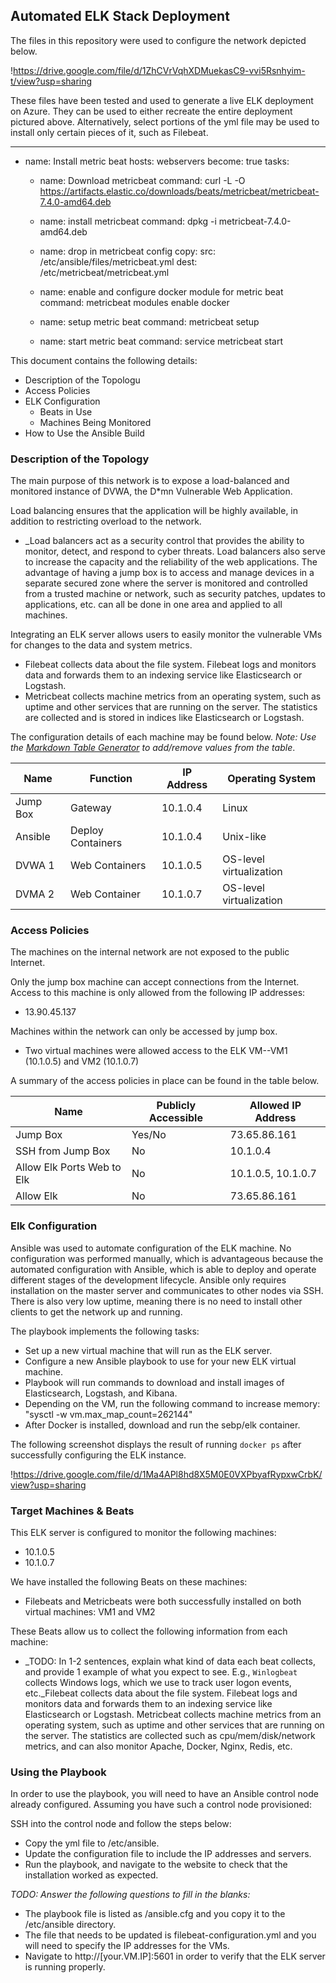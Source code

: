 ## Automated ELK Stack Deployment

The files in this repository were used to configure the network depicted below.

!https://drive.google.com/file/d/1ZhCVrVqhXDMuekasC9-vvi5Rsnhyim-t/view?usp=sharing

These files have been tested and used to generate a live ELK deployment on Azure. They can be used to either recreate the entire deployment pictured above. Alternatively, select portions of the yml file may be used to install only certain pieces of it, such as Filebeat.

---
- name: Install metric beat
  hosts: webservers
  become: true
  tasks:

  - name: Download metricbeat
    command: curl -L -O https://artifacts.elastic.co/downloads/beats/metricbeat/metricbeat-7.4.0-amd64.deb

  - name: install metricbeat
    command: dpkg -i metricbeat-7.4.0-amd64.deb

  - name: drop in metricbeat config
    copy:
     src: /etc/ansible/files/metricbeat.yml
     dest: /etc/metricbeat/metricbeat.yml

  - name: enable and configure docker module for metric beat
    command: metricbeat modules enable docker

  - name: setup metric beat
    command: metricbeat setup

  - name: start metric beat
    command: service metricbeat start

This document contains the following details:
- Description of the Topologu
- Access Policies
- ELK Configuration
  - Beats in Use
  - Machines Being Monitored
- How to Use the Ansible Build


### Description of the Topology

The main purpose of this network is to expose a load-balanced and monitored instance of DVWA, the D*mn Vulnerable Web Application.

Load balancing ensures that the application will be highly available, in addition to restricting overload to the network.
- _Load balancers act as a security control that provides the ability to monitor, detect, and respond to cyber threats. Load balancers also serve to increase the capacity and the reliability of the web applications. The advantage of having a jump box is to access and manage devices in a separate secured zone where the server is monitored and controlled from a trusted machine or network, such as security patches, updates to applications, etc. can all be done in one area and applied to all machines.

Integrating an ELK server allows users to easily monitor the vulnerable VMs for changes to the data and system metrics.
- Filebeat collects data about the file system. Filebeat logs and monitors data and forwards them to an indexing service like Elasticsearch or Logstash.   
- Metricbeat collects machine metrics from an operating system, such as uptime and other services that are running on the server. The statistics are collected and is stored in indices like Elasticsearch or Logstash.

The configuration details of each machine may be found below.
_Note: Use the [Markdown Table Generator](http://www.tablesgenerator.com/markdown_tables) to add/remove values from the table_.

| Name     | Function          | IP Address | Operating System        |
|----------|-------------------|------------|-------------------------|
| Jump Box | Gateway           | 10.1.0.4   | Linux                   |
| Ansible  | Deploy Containers | 10.1.0.4   | Unix-like               |
| DVWA 1   | Web Containers    | 10.1.0.5   | OS-level virtualization |
| DVMA 2   | Web Container     | 10.1.0.7   | OS-level virtualization |

### Access Policies

The machines on the internal network are not exposed to the public Internet. 

Only the jump box machine can accept connections from the Internet. Access to this machine is only allowed from the following IP addresses:
- 13.90.45.137

Machines within the network can only be accessed by jump box.
- Two virtual machines were allowed access to the ELK VM--VM1 (10.1.0.5) and VM2 (10.1.0.7)

A summary of the access policies in place can be found in the table below.

| Name                       | Publicly Accessible | Allowed IP Address |
|----------------------------|---------------------|--------------------|
| Jump Box                   | Yes/No              | 73.65.86.161       |
| SSH from Jump Box          | No                  | 10.1.0.4           |
| Allow Elk Ports Web to Elk | No                  | 10.1.0.5, 10.1.0.7 |
| Allow Elk                  | No                  | 73.65.86.161       |

### Elk Configuration

Ansible was used to automate configuration of the ELK machine. No configuration was performed manually, which is advantageous because the automated configuration with Ansible, which is able to deploy and operate different stages of the development lifecycle. Ansible only requires installation on the master server and communicates to other nodes via SSH. There is also very low uptime, meaning there is no need to install other clients to get the network up and running. 

The playbook implements the following tasks:
- Set up a new virtual machine that will run as the ELK server.
- Configure a new Ansible playbook to use for your new ELK virtual machine.
- Playbook will run commands to download and install images of Elasticsearch, Logstash, and Kibana.
- Depending on the VM, run the following command to increase memory: "sysctl -w vm.max_map_count=262144"
- After Docker is installed, download and run the sebp/elk container.

The following screenshot displays the result of running `docker ps` after successfully configuring the ELK instance.

!https://drive.google.com/file/d/1Ma4APl8hd8X5M0E0VXPbyafRypxwCrbK/view?usp=sharing

### Target Machines & Beats
This ELK server is configured to monitor the following machines:
- 10.1.0.5
- 10.1.0.7

We have installed the following Beats on these machines:
- Filebeats and Metricbeats were both successfully installed on both virtual machines: VM1 and VM2

These Beats allow us to collect the following information from each machine:
- _TODO: In 1-2 sentences, explain what kind of data each beat collects, and provide 1 example of what you expect to see. E.g., `Winlogbeat` collects Windows logs, which we use to track user logon events, etc._Filebeat collects data about the file system. Filebeat logs and monitors data and forwards them to an indexing service like Elasticsearch or Logstash. Metricbeat collects machine metrics from an operating system, such as uptime and other services that are running on the server. The statistics are collected such as cpu/mem/disk/network metrics, and can also monitor Apache, Docker, Nginx, Redis, etc.

### Using the Playbook
In order to use the playbook, you will need to have an Ansible control node already configured. Assuming you have such a control node provisioned: 

SSH into the control node and follow the steps below:
- Copy the yml file to /etc/ansible.
- Update the configuration file to include the IP addresses and servers. 
- Run the playbook, and navigate to the website to check that the installation worked as expected.

_TODO: Answer the following questions to fill in the blanks:_
- The playbook file is listed as /ansible.cfg and you copy it to the /etc/ansible directory.
- The file that needs to be updated is filebeat-configuration.yml and you will need to specify the IP addresses for the VMs.
- Navigate to http://[your.VM.IP]:5601 in order to verify that the ELK server is running properly.



